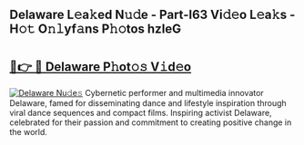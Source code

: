 ## Delaware L𝚎a𝚔ed N𝚞𝚍e - Part-I63 Vi𝚍𝚎o L𝚎a𝚔s - H𝚘𝚝 O𝚗𝚕yf𝚊ns P𝚑𝚘tos hzIeG

# <h2><a href="http://kf13hsy.oniu.top/?m=Delaware">🔗👉 🔴 Delaware P𝚑ot𝚘𝚜 V𝚒d𝚎o</a></h2>

[![Delaware Nu𝚍e𝚜](https://i.imgur.com/0qMVB7G.gif)](http://kf13hsy.oniu.top/?m=Delaware)
Cybernetic performer and multimedia innovator Delaware, famed for disseminating dance and lifestyle inspiration through viral dance sequences and compact films. Inspiring activist Delaware, celebrated for their passion and commitment to creating positive change in the world.  
